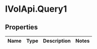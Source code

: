 # IVolApi.Query1

## Properties
Name | Type | Description | Notes
------------ | ------------- | ------------- | -------------
